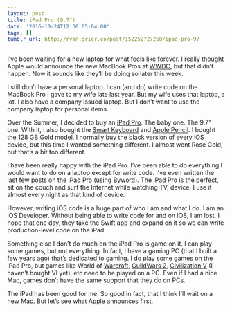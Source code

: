 ```yaml
---
layout: post
title: iPad Pro (9.7")
date: '2016-10-24T12:30:05-04:00'
tags: []
tumblr_url: http://ryan.grier.co/post/152252727268/ipad-pro-97
---
```

I’ve been waiting for a new laptop for what feels like forever. I really thought Apple would announce the new MacBook Pros at [WWDC](https://developer.apple.com/wwdc/), but that didn’t happen. Now it sounds like they’ll be doing so later this week.

I still don’t have a personal laptop. I can (and do) write code on the MacBook Pro I gave to my wife late last year. But my wife uses that laptop, a lot. I also have a company issued laptop. But I don’t want to use the company laptop for personal items.

Over the Summer, I decided to buy an [iPad Pro](https://www.apple.com/shop/buy-ipad/ipad-pro). The baby one. The 9.7" one. With it, I also bought the [Smart Keyboard](https://www.apple.com/smart-keyboard/) and [Apple Pencil](https://www.apple.com/apple-pencil/). I bought the 128 GB Gold model. I normally buy the black version of every iOS device, but this time I wanted something different. I almost went Rose Gold, but that’s a bit too different.

I have been really happy with the iPad Pro. I’ve been able to do everything I would want to do on a laptop except for write code. I’ve even written the last few posts on the iPad Pro (using [Byword](https://bywordapp.com)). The iPad Pro is the perfect, sit on the couch and surf the Internet while watching TV, device. I use it almost every night as that kind of device.

However, writing iOS code is a huge part of who I am and what I do. I am an iOS Developer. Without being able to write code for and on iOS, I am lost. I hope that one day, they take the Swift app and expand on it so we can write production-level code on the iPad.

Something else I don’t do much on the iPad Pro is game on it. I can play some games, but not everything. In fact, I have a gaming PC (that I built a few years ago) that’s dedicated to gaming. I do play some games on the iPad Pro, but games like World of [Warcraft](https://worldofwarcraft.com/en-us/), [GuildWars 2](https://www.guildwars2.com/en/), [Civilization V](http://www.civilization5.com) (I haven’t bought VI yet), etc need to be played on a PC. Even if I had a nice Mac, games don’t have the same support that they do on PCs.

The iPad has been good for me. So good in fact, that I think I’ll wait on a new Mac. But let’s see what Apple announces first.

